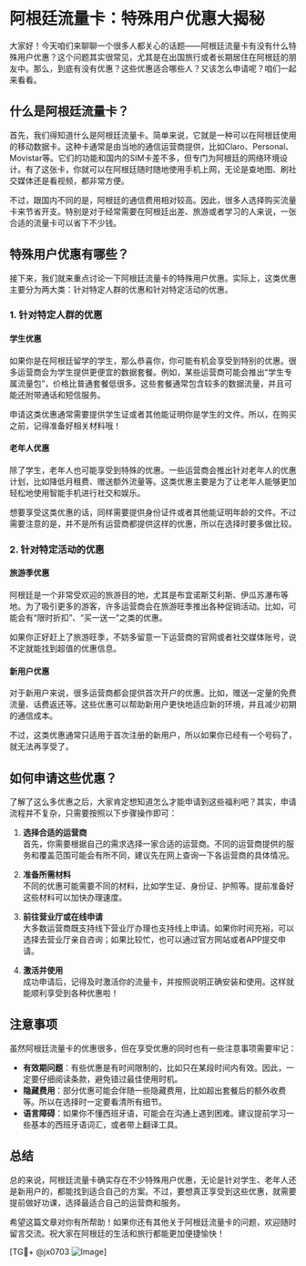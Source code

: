 # 阿根廷流量卡：特殊用户优惠大揭秘

大家好！今天咱们来聊聊一个很多人都关心的话题——阿根廷流量卡有没有什么特殊用户优惠？这个问题其实很常见，尤其是在出国旅行或者长期居住在阿根廷的朋友中。那么，到底有没有优惠？这些优惠适合哪些人？又该怎么申请呢？咱们一起来看看。

## 什么是阿根廷流量卡？

首先，我们得知道什么是阿根廷流量卡。简单来说，它就是一种可以在阿根廷使用的移动数据卡。这种卡通常是由当地的通信运营商提供，比如Claro、Personal、Movistar等。它们的功能和国内的SIM卡差不多，但专门为阿根廷的网络环境设计。有了这张卡，你就可以在阿根廷随时随地使用手机上网，无论是查地图、刷社交媒体还是看视频，都非常方便。

不过，跟国内不同的是，阿根廷的通信费用相对较高。因此，很多人选择购买流量卡来节省开支。特别是对于经常需要在阿根廷出差、旅游或者学习的人来说，一张合适的流量卡可以省下不少钱。

## 特殊用户优惠有哪些？

接下来，我们就来重点讨论一下阿根廷流量卡的特殊用户优惠。实际上，这类优惠主要分为两大类：针对特定人群的优惠和针对特定活动的优惠。

### 1. 针对特定人群的优惠

#### 学生优惠

如果你是在阿根廷留学的学生，那么恭喜你，你可能有机会享受到特别的优惠。很多运营商会为学生提供更便宜的数据套餐。例如，某些运营商可能会推出“学生专属流量包”，价格比普通套餐低很多。这些套餐通常包含较多的数据流量，并且可能还附带通话和短信服务。

申请这类优惠通常需要提供学生证或者其他能证明你是学生的文件。所以，在购买之前，记得准备好相关材料哦！

#### 老年人优惠

除了学生，老年人也可能享受到特殊的优惠。一些运营商会推出针对老年人的优惠计划，比如降低月租费、赠送额外流量等。这类优惠主要是为了让老年人能够更加轻松地使用智能手机进行社交和娱乐。

想要享受这类优惠的话，同样需要提供身份证件或者其他能证明年龄的文件。不过需要注意的是，并不是所有运营商都提供这样的优惠，所以在选择时要多做比较。

### 2. 针对特定活动的优惠

#### 旅游季优惠

阿根廷是一个非常受欢迎的旅游目的地，尤其是布宜诺斯艾利斯、伊瓜苏瀑布等地。为了吸引更多的游客，许多运营商会在旅游旺季推出各种促销活动。比如，可能会有“限时折扣”、“买一送一”之类的优惠。

如果你正好赶上了旅游旺季，不妨多留意一下运营商的官网或者社交媒体账号，说不定就能找到超值的优惠信息。

#### 新用户优惠

对于新用户来说，很多运营商都会提供首次开户的优惠。比如，赠送一定量的免费流量、话费返还等。这些优惠可以帮助新用户更快地适应新的环境，并且减少初期的通信成本。

不过，这类优惠通常只适用于首次注册的新用户，所以如果你已经有一个号码了，就无法再享受了。

## 如何申请这些优惠？

了解了这么多优惠之后，大家肯定想知道怎么才能申请到这些福利吧？其实，申请流程并不复杂，只需要按照以下步骤操作即可：

1. **选择合适的运营商**  
   首先，你需要根据自己的需求选择一家合适的运营商。不同的运营商提供的服务和覆盖范围可能会有所不同，建议先在网上查询一下各运营商的具体情况。

2. **准备所需材料**  
   不同的优惠可能需要不同的材料，比如学生证、身份证、护照等。提前准备好这些材料可以加快办理速度。

3. **前往营业厅或在线申请**  
   大多数运营商既支持线下营业厅办理也支持线上申请。如果你时间充裕，可以选择去营业厅亲自咨询；如果比较忙，也可以通过官方网站或者APP提交申请。

4. **激活并使用**  
   成功申请后，记得及时激活你的流量卡，并按照说明正确安装和使用。这样就能顺利享受到各种优惠啦！

## 注意事项

虽然阿根廷流量卡的优惠很多，但在享受优惠的同时也有一些注意事项需要牢记：

- **有效期问题**：有些优惠是有时间限制的，比如只在某段时间内有效。因此，一定要仔细阅读条款，避免错过最佳使用时机。
- **隐藏费用**：部分优惠可能会伴随一些隐藏费用，比如超出套餐后的额外收费等。所以在选择时一定要看清所有细节。
- **语言障碍**：如果你不懂西班牙语，可能会在沟通上遇到困难。建议提前学习一些基本的西班牙语词汇，或者带上翻译工具。

## 总结

总的来说，阿根廷流量卡确实存在不少特殊用户优惠，无论是针对学生、老年人还是新用户的，都能找到适合自己的方案。不过，要想真正享受到这些优惠，就需要提前做好功课，选择最适合自己的运营商和服务。

希望这篇文章对你有所帮助！如果你还有其他关于阿根廷流量卡的问题，欢迎随时留言交流。祝大家在阿根廷的生活和旅行都能更加便捷愉快！

[TG💪+ @jx0703 ![Image](https://github.com/user-attachments/assets/dbca1d08-cadb-493c-b0ec-ad6f7a83f270)]